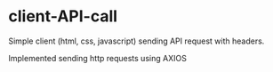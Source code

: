 # client-API-call
Simple client (html, css, javascript) sending API request with headers.
 
Implemented sending http requests using AXIOS
